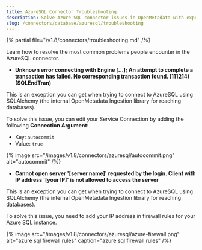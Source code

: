 ```yaml
---
title: AzureSQL Connector Troubleshooting
description: Solve Azure SQL connector issues in OpenMetadata with expert troubleshooting guides. Fix common connection problems, authentication errors, and data ing...
slug: /connectors/database/azuresql/troubleshooting
---
```


{% partial file="/v1.8/connectors/troubleshooting.md" /%}

Learn how to resolve the most common problems people encounter in the AzureSQL connector.

* **Unknown error connecting with Engine [...]; An attempt to complete a transaction has failed. No corresponding transaction found. (111214) (SQLEndTran)**

This is an exception you can get when trying to connect to AzureSQL using SQLAlchemy (the internal OpenMetadata Ingestion
library for reaching databases).

To solve this issue, you can edit your Service Connection by adding the following **Connection Argument**:
- Key: `autocommit`
- Value: `true`

{% image
src="/images/v1.8/connectors/azuresql/autocommit.png"
alt="autocommit" /%}


 
* **Cannot open server '[server name]' requested by the login. Client with IP address '[your IP]' is not allowed to access the server**

This is an exception you can get when trying to connect to AzureSQL using SQLAlchemy (the internal OpenMetadata Ingestion library for reaching databases).


To solve this issue, you need to add your IP address in firewall rules for your Azure SQL instance.

{% image
src="/images/v1.8/connectors/azuresql/azure-firewall.png"
alt="azure sql firewall rules"
caption="azure sql firewall rules" /%}

